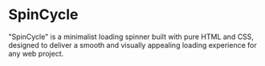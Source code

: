 # SpinCycle
"SpinCycle" is a minimalist loading spinner built with pure HTML and CSS, designed to deliver a smooth and visually appealing loading experience for any web project.
